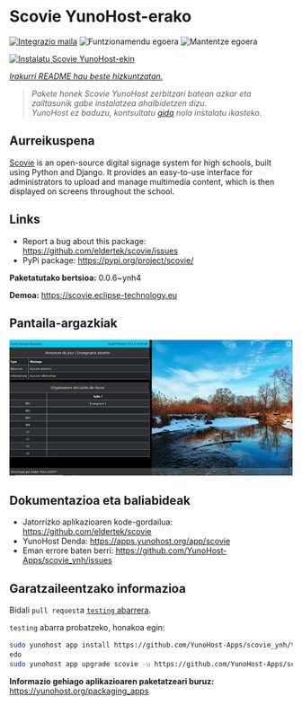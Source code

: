 <!--
Ohart ongi: README hau automatikoki sortu da <https://github.com/YunoHost/apps/tree/master/tools/readme_generator>ri esker
EZ editatu eskuz.
-->

# Scovie YunoHost-erako

[![Integrazio maila](https://apps.yunohost.org/badge/integration/scovie)](https://ci-apps.yunohost.org/ci/apps/scovie/)
![Funtzionamendu egoera](https://apps.yunohost.org/badge/state/scovie)
![Mantentze egoera](https://apps.yunohost.org/badge/maintained/scovie)

[![Instalatu Scovie YunoHost-ekin](https://install-app.yunohost.org/install-with-yunohost.svg)](https://install-app.yunohost.org/?app=scovie)

*[Irakurri README hau beste hizkuntzatan.](./ALL_README.md)*

> *Pakete honek Scovie YunoHost zerbitzari batean azkar eta zailtasunik gabe instalatzea ahalbidetzen dizu.*  
> *YunoHost ez baduzu, kontsultatu [gida](https://yunohost.org/install) nola instalatu ikasteko.*

## Aurreikuspena

[Scovie](https://github.com/eldertek/scovie) is an open-source digital signage system for high schools, built using Python and Django.
It provides an easy-to-use interface for administrators to upload and manage multimedia content, which is then displayed on screens throughout the school.

## Links

* Report a bug about this package: <https://github.com/eldertek/scovie/issues>
* PyPi package: <https://pypi.org/project/scovie/>


**Paketatutako bertsioa:** 0.0.6~ynh4

**Demoa:** <https://scovie.eclipse-technology.eu>

## Pantaila-argazkiak

![Scovie(r)en pantaila-argazkia](./doc/screenshots/all.png)

## Dokumentazioa eta baliabideak

- Jatorrizko aplikazioaren kode-gordailua: <https://github.com/eldertek/scovie>
- YunoHost Denda: <https://apps.yunohost.org/app/scovie>
- Eman errore baten berri: <https://github.com/YunoHost-Apps/scovie_ynh/issues>

## Garatzaileentzako informazioa

Bidali `pull request`a [`testing` abarrera](https://github.com/YunoHost-Apps/scovie_ynh/tree/testing).

`testing` abarra probatzeko, honakoa egin:

```bash
sudo yunohost app install https://github.com/YunoHost-Apps/scovie_ynh/tree/testing --debug
edo
sudo yunohost app upgrade scovie -u https://github.com/YunoHost-Apps/scovie_ynh/tree/testing --debug
```

**Informazio gehiago aplikazioaren paketatzeari buruz:** <https://yunohost.org/packaging_apps>
